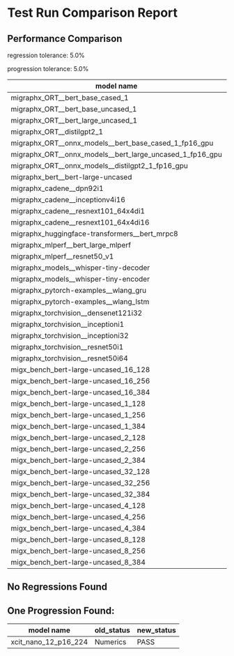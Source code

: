 # Test Run Comparison Report

## Performance Comparison

regression tolerance: 5.0%

progression tolerance: 5.0%

|model name|exit_status|analysis|old_time_ms|new_time_ms|change_ms|percent_change|
|---|---|---|---|---|---|---|
|migraphx_ORT__bert_base_cased_1|PASS|progression|120.9299|97.4008|-23.5291|-19.46%|
|migraphx_ORT__bert_base_uncased_1|PASS|within tol|88.4861|91.2703|2.7842|3.15%|
|migraphx_ORT__bert_large_uncased_1|PASS|within tol|255.797|253.4645|-2.3325|-0.91%|
|migraphx_ORT__distilgpt2_1|PASS|within tol|29.955|31.0442|1.0891|3.64%|
|migraphx_ORT__onnx_models__bert_base_cased_1_fp16_gpu|Numerics|progression|95.5575|84.2744|-11.2831|-11.81%|
|migraphx_ORT__onnx_models__bert_large_uncased_1_fp16_gpu|Numerics|regression|249.9069|572.4404|322.5335|129.06%|
|migraphx_ORT__onnx_models__distilgpt2_1_fp16_gpu|Numerics|progression|45.6843|40.244|-5.4404|-11.91%|
|migraphx_bert__bert-large-uncased|PASS|within tol|370.5307|370.1002|-0.4304|-0.12%|
|migraphx_cadene__dpn92i1|PASS|within tol|164.3352|164.2987|-0.0365|-0.02%|
|migraphx_cadene__inceptionv4i16|PASS|within tol|5602.3825|5571.1048|-31.2777|-0.56%|
|migraphx_cadene__resnext101_64x4di1|PASS|within tol|319.8749|311.1995|-8.6755|-2.71%|
|migraphx_cadene__resnext101_64x4di16|PASS|within tol|5080.6141|4972.8223|-107.7918|-2.12%|
|migraphx_huggingface-transformers__bert_mrpc8|PASS|within tol|372.9824|374.0662|1.0838|0.29%|
|migraphx_mlperf__bert_large_mlperf|Numerics|within tol|424.0605|418.9067|-5.1538|-1.22%|
|migraphx_mlperf__resnet50_v1|PASS|within tol|100.8105|103.5266|2.7161|2.69%|
|migraphx_models__whisper-tiny-decoder|PASS|within tol|30.9567|32.097|1.1403|3.68%|
|migraphx_models__whisper-tiny-encoder|Numerics|within tol|179.9147|180.3023|0.3876|0.22%|
|migraphx_pytorch-examples__wlang_gru|PASS|progression|91.7118|76.3558|-15.356|-16.74%|
|migraphx_pytorch-examples__wlang_lstm|PASS|regression|39.805|45.6536|5.8486|14.69%|
|migraphx_torchvision__densenet121i32|PASS|within tol|1492.9308|1492.351|-0.5798|-0.04%|
|migraphx_torchvision__inceptioni1|PASS|within tol|203.0548|204.6526|1.5978|0.79%|
|migraphx_torchvision__inceptioni32|PASS|within tol|5776.5917|5792.2729|15.6812|0.27%|
|migraphx_torchvision__resnet50i1|PASS|within tol|83.5608|86.6117|3.0508|3.65%|
|migraphx_torchvision__resnet50i64|PASS|within tol|5426.43|5416.9999|-9.4301|-0.17%|
|migx_bench_bert-large-uncased_16_128|PASS|within tol|2611.5524|2544.9632|-66.5892|-2.55%|
|migx_bench_bert-large-uncased_16_256|PASS|within tol|4077.2371|4199.8584|122.6214|3.01%|
|migx_bench_bert-large-uncased_16_384|Numerics|within tol|5815.3013|5689.463|-125.8383|-2.16%|
|migx_bench_bert-large-uncased_1_128|PASS|within tol|160.0547|157.1469|-2.9078|-1.82%|
|migx_bench_bert-large-uncased_1_256|PASS|within tol|263.0947|259.3493|-3.7454|-1.42%|
|migx_bench_bert-large-uncased_1_384|PASS|within tol|388.8945|379.3879|-9.5066|-2.44%|
|migx_bench_bert-large-uncased_2_128|PASS|progression|452.7449|384.2456|-68.4993|-15.13%|
|migx_bench_bert-large-uncased_2_256|PASS|within tol|581.1372|609.1193|27.982|4.82%|
|migx_bench_bert-large-uncased_2_384|PASS|regression|843.2373|890.535|47.2978|5.61%|
|migx_bench_bert-large-uncased_32_128|PASS|within tol|5027.396|5143.936|116.54|2.32%|
|migx_bench_bert-large-uncased_32_256|PASS|progression|8816.0027|8072.5558|-743.4469|-8.43%|
|migx_bench_bert-large-uncased_32_384|Numerics|within tol|11271.7559|11254.2081|-17.5479|-0.16%|
|migx_bench_bert-large-uncased_4_128|PASS|regression|737.3061|778.9573|41.6512|5.65%|
|migx_bench_bert-large-uncased_4_256|PASS|within tol|1076.4619|1078.7228|2.2608|0.21%|
|migx_bench_bert-large-uncased_4_384|PASS|within tol|1552.408|1506.9964|-45.4116|-2.93%|
|migx_bench_bert-large-uncased_8_128|PASS|within tol|1305.3583|1313.0773|7.719|0.59%|
|migx_bench_bert-large-uncased_8_256|PASS|within tol|2062.4858|2042.6735|-19.8123|-0.96%|
|migx_bench_bert-large-uncased_8_384|PASS|within tol|2887.2919|2878.3515|-8.9404|-0.31%|

## No Regressions Found

## One Progression Found:

|model name|old_status|new_status|
|---|---|---|
|xcit_nano_12_p16_224|Numerics|PASS|

